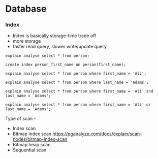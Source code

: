 # Database

### Index
  - Index is basically storage-time trade off
  - more storage
  - faster read query, slower write/update query

```
explain analyse select * from person;

create index person_first_name on person(first_name);

explain analyse select * from person where first_name = 'Ali';

explain analyse select * from person where last_name = 'Adams';

explain analyse select * from person where first_name = 'Ali' and last_name = 'Adams';

explain analyse select * from person where first_name = 'Ali' or last_name = 'Adams';

```

Type of scan -
- Index scan
- Bitmap index scan https://pganalyze.com/docs/explain/scan-nodes/bitmap-index-scan
- Bitmap heap scan
- Sequential scan
